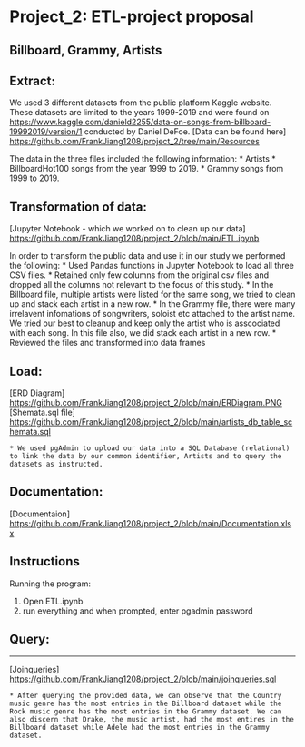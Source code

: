# Project_2: ETL-project proposal

## Billboard, Grammy, Artists
## Extract: 

We used 3 different datasets from the public platform Kaggle website. These datasets are limited to the years 1999-2019 and were found on https://www.kaggle.com/danield2255/data-on-songs-from-billboard-19992019/version/1 conducted by Daniel DeFoe.
[Data can be found here] https://github.com/FrankJiang1208/project_2/tree/main/Resources 

The data in the three files included the following information:
    * Artists
    * BillboardHot100 songs from the year 1999 to 2019.
    * Grammy songs from 1999 to 2019.

## Transformation of data:


[Jupyter Notebook - which we worked on to clean up our data] https://github.com/FrankJiang1208/project_2/blob/main/ETL.ipynb

In order to transform the public data and use it in our study we performed the following:
    * Used Pandas functions in Jupyter Notebook to load all three CSV files.
    * Retained only few columns from the original csv files and dropped all the columns not relevant to the focus of this study.
    * In the Billboard file, multiple artists were listed for the same song, we tried to clean up and stack each artist in a new row. 
    * In the Grammy file, there were many irrelavent infomations of songwriters, soloist  etc attached to the artist name. We tried our best to cleanup and keep only the artist who is asscociated with each song. In this file also, we did stack each artist in a new row.
    * Reviewed the files and transformed into data frames

## Load:


[ERD Diagram] https://github.com/FrankJiang1208/project_2/blob/main/ERDiagram.PNG
[Shemata.sql file] https://github.com/FrankJiang1208/project_2/blob/main/artists_db_table_schemata.sql

    * We used pgAdmin to upload our data into a SQL Database (relational) to link the data by our common identifier, Artists and to query the datasets as instructed.

## Documentation:
[Documentaion] https://github.com/FrankJiang1208/project_2/blob/main/Documentation.xlsx

## Instructions
Running the program:

1. Open ETL.ipynb
2. run everything and when prompted, enter pgadmin password


## Query: 
________________________________________________________________________________________________________________________________________
[Joinqueries] https://github.com/FrankJiang1208/project_2/blob/main/joinqueries.sql

    * After querying the provided data, we can observe that the Country music genre has the most entries in the Billboard dataset while the Rock music genre has the most entries in the Grammy dataset. We can also discern that Drake, the music artist, had the most entires in the Billboard dataset while Adele had the most entries in the Grammy dataset.




    
    




